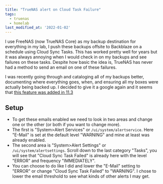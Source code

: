 ```yaml
---
title: "TrueNAS alert on Cloud Task Failure"
tags:
  - truenas
  - homelab
last_modified_at: '2022-01-02'
---
```

I use FreeNAS (now TrueNAS Core)  as my backup destination for everything in my lab, I push these backups offsite to Backblaze on a schedule using Cloud Sync Tasks. This has worked pretty well for years but it was always annoying when I would check in on my backups and see failures on these tasks. Despite how basic the idea is, TrueNAS has never had a method to send an email on one of these failures. 

I was recently going through and cataloging all of my backups better, documenting where everything goes, when, and ensuring all my boxes were actually being backed up. I decided to give it a google again and it seems that [this feature was added in 11.3](https://www.truenas.com/community/threads/cloud-sync-email-notification.69436/post-574147)

## Setup
* To get these emails enabled we need to look in two areas and change one or the other (or both if you want to change more).
* The first is "System>Alert Services" or `/ui/system/alertservice`. Here "E-Mail" is set at the default level "WARNING" and mine at least was already enabled.
* The second area is "System>Alert Settings" or `/ui/system/alertsettings`. Scroll down to the last category "Tasks", you will see that "Cloud Sync Task Failed" is already here with the level "ERROR" and frequency "IMMEDIATELY". 
* You can choose to do like I did and lower the "E-Mail" setting to "ERROR" or change "Cloud Sync Task Failed" to "WARNING". I chose to lower the email threshold to see what kinds of other alerts I may get.